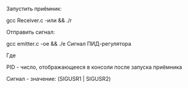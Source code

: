 Запустить приёмник:


gcc Receiver.c -или && ./r


Отправить сигнал:


gcc emitter.c -oe && ./e Сигнал ПИД-регулятора


Где

PID - число, отображающееся в консоли после запуска приёмника

Сигнал - значение: (SIGUSR1 | SIGUSR2)
